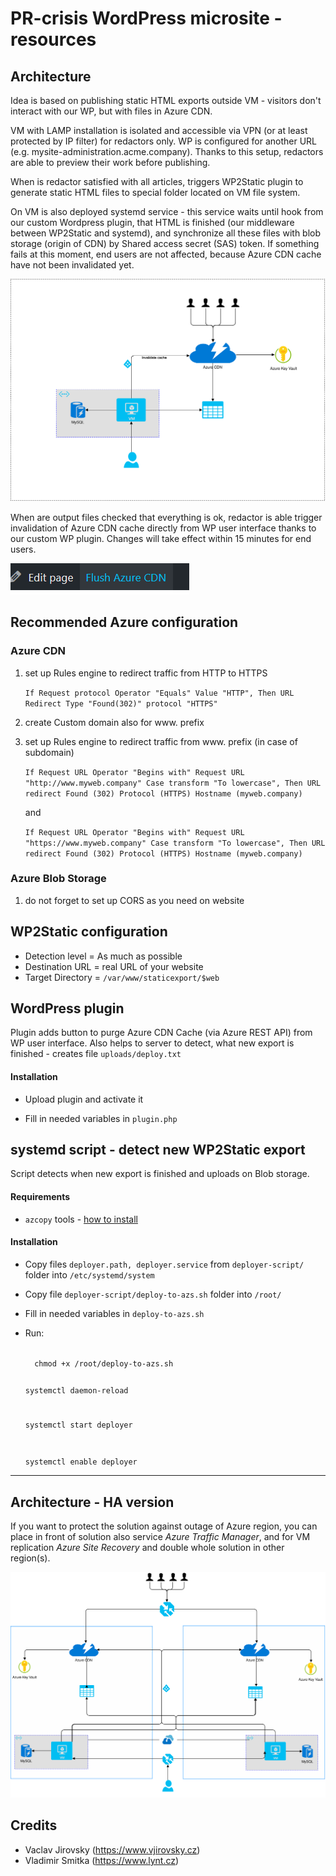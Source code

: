 # PR-crisis WordPress microsite - resources

## Architecture
Idea is based on publishing static HTML exports outside VM - visitors don't interact with our WP, but with files in Azure CDN.

VM with LAMP installation is isolated and accessible via VPN (or at least protected by IP filter) for redactors only. WP is configured for another URL (e.g. mysite-administration.acme.company). Thanks to this setup, redactors are able to preview their work before publishing.

When is redactor satisfied with all articles, triggers WP2Static plugin to generate static HTML files to special folder located on VM file system.

On VM is also deployed systemd service - this service waits until hook from our custom Wordpress plugin, that HTML is finished (our middleware between WP2Static and systemd), and synchronize all these files with blob storage (origin of CDN) by Shared access secret (SAS) token. If something fails at this moment, end users are not affected, because Azure CDN cache have not been invalidated yet.

![Architecture for PR-crisis Wordpress website on Azure](images/crisis-wp-microsite-architecture.svg)

When are output files checked that everything is ok, redactor is able trigger invalidation of Azure CDN cache directly from WP user interface thanks to our custom WP plugin. Changes will take effect within 15 minutes for end users.

![Flush Azure CDN cache button in WordPress](images/flush-button.png)



## Recommended Azure configuration

### Azure CDN
1. set up Rules engine to redirect traffic from HTTP to HTTPS

    `If Request protocol Operator "Equals" Value "HTTP", Then URL Redirect Type "Found(302)" protocol "HTTPS"`

1. create Custom domain also for www. prefix
1. set up Rules engine to redirect traffic from www. prefix (in case of subdomain)

    `If Request URL Operator "Begins with" Request URL "http://www.myweb.company" Case transform "To lowercase", Then URL redirect Found (302) Protocol (HTTPS) Hostname (myweb.company)`
    
    and

    `If Request URL Operator "Begins with" Request URL "https://www.myweb.company" Case transform "To lowercase", Then URL redirect Found (302) Protocol (HTTPS) Hostname (myweb.company)`

### Azure Blob Storage
1. do not forget to set up CORS as you need on website

## WP2Static configuration
- Detection level = As much as possible
- Destination URL = real URL of your website
- Target Directory = `/var/www/staticexport/$web`

## WordPress plugin

Plugin adds button to purge Azure CDN Cache (via Azure REST API) from WP user interface. Also helps to server to detect, what new export is finished - creates file `uploads/deploy.txt`

#### Installation
- Upload plugin and activate it

- Fill in needed variables in `plugin.php`

## systemd script - detect new WP2Static export

Script detects when new export is finished and uploads on Blob storage.

#### Requirements
- `azcopy` tools - [how to install]([https://blog.elazem.com/2019/07/21/installing-azcopy-v10-on-linux)

#### Installation
- Copy files `deployer.path, deployer.service` from `deployer-script/` folder into `/etc/systemd/system`

- Copy file `deployer-script/deploy-to-azs.sh` folder into `/root/` 

- Fill in needed variables in `deploy-to-azs.sh`

- Run:

  <code>
    chmod +x /root/deploy-to-azs.sh

    systemctl daemon-reload

    systemctl start deployer

    systemctl enable deployer
  </code>

---

## Architecture - HA version
If you want to protect the solution against outage of Azure region, you can place in front of solution also service <i>Azure Traffic Manager</i>, and for VM replication <i>Azure Site Recovery</i> and double whole solution in other region(s).

![Architecture for PR-crisis Wordpress website in HA mode on Azure](images/crisis-wp-microsite-architecture-HA.svg)

## Credits
- Vaclav Jirovsky (https://www.vjirovsky.cz)
- Vladimir Smitka (https://www.lynt.cz)
